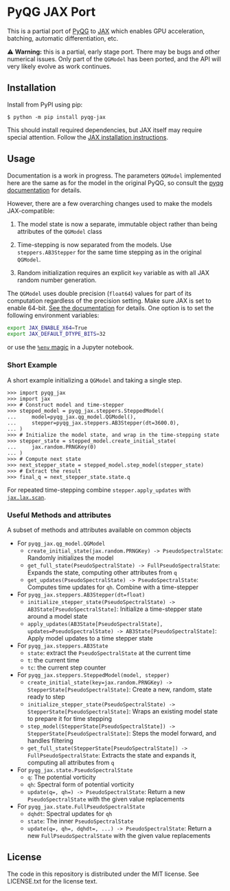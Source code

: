 # PyQG JAX Port

This is a partial port of [PyQG](https://github.com/pyqg/pyqg) to
[JAX](https://github.com/google/jax) which enables GPU acceleration,
batching, automatic differentiation, etc.

⚠️ **Warning:** this is a partial, early stage port. There may be bugs
and other numerical issues. Only part of the `QGModel` has been
ported, and the API will very likely evolve as work continues.

## Installation
Install from PyPI using pip:
```console
$ python -m pip install pyqg-jax
```
This should install required dependencies, but JAX itself may require
special attention. Follow the [JAX installation
instructions](https://github.com/google/jax#installation).

## Usage
Documentation is a work in progress. The parameters `QGModel`
implemented here are the same as for the model in the original PyQG,
so consult the [pyqg
documentation](https://pyqg.readthedocs.io/en/latest/) for details.

However, there are a few overarching changes used to make the models
JAX-compatible:

1. The model state is now a separate, immutable object rather than
   being attributes of the `QGModel` class

2. Time-stepping is now separated from the models. Use
   `steppers.AB3Stepper` for the same time stepping as in the original
   `QGModel`.

3. Random initialization requires an explicit `key` variable as with
   all JAX random number generation.

The `QGModel` uses double precision (`float64`) values for part of its
computation regardless of the precision setting. Make sure JAX is set
to enable 64-bit. [See the
documentation](https://jax.readthedocs.io/en/latest/notebooks/Common_Gotchas_in_JAX.html#double-64bit-precision)
for details. One option is to set the following environment variables:
```bash
export JAX_ENABLE_X64=True
export JAX_DEFAULT_DTYPE_BITS=32
```
or use the [`%env`
magic](https://ipython.readthedocs.io/en/stable/interactive/magics.html#magic-env)
in a Jupyter notebook.

### Short Example
A short example initializing a `QGModel` and taking a single step.
```pycon
>>> import pyqg_jax
>>> import jax
>>> # Construct model and time-stepper
>>> stepped_model = pyqg_jax.steppers.SteppedModel(
...     model=pyqg_jax.qg_model.QGModel(),
...     stepper=pyqg_jax.steppers.AB3Stepper(dt=3600.0),
... )
>>> # Initialize the model state, and wrap in the time-stepping state
>>> stepper_state = stepped_model.create_initial_state(
...     jax.random.PRNGKey(0)
... )
>>> # Compute next state
>>> next_stepper_state = stepped_model.step_model(stepper_state)
>>> # Extract the result
>>> final_q = next_stepper_state.state.q
```
For repeated time-stepping combine `stepper.apply_updates` with
[`jax.lax.scan`](https://jax.readthedocs.io/en/latest/_autosummary/jax.lax.scan.html).

### Useful Methods and attributes
A subset of methods and attributes available on common objects
- For `pyqg_jax.qg_model.QGModel`
  - `create_initial_state(jax.random.PRNGKey) -> PseudoSpectralState`: Randomly initializes the model
  - `get_full_state(PseudoSpectralState) -> FullPseudoSpectralState`: Expands the state, computing other attributes from `q`
  - `get_updates(PseudoSpectralState) -> PseudoSpectralState`: Computes time updates for `qh`. Combine with a time-stepper
- For `pyqg_jax.steppers.AB3Stepper(dt=float)`
  - `initialize_stepper_state(PseudoSpectralState) -> AB3State[PseudoSpectralState]`: Initialize a time-stepper state around a model state
  - `apply_updates(AB3State[PseudoSpectralState], updates=PseudoSpectralState) -> AB3State[PseudoSpectralState]`: Apply model updates to a time stepper state
- For `pyqg_jax.steppers.AB3State`
  - `state`: extract the `PseudoSpectralState` at the current time
  - `t`: the current time
  - `tc`: the current step counter
- For `pyqg_jax.steppers.SteppedModel(model, stepper)`
  - `create_initial_state(key=jax.random.PRNGKey) -> StepperState[PseudoSpectralState]`: Create a new, random, state ready to step
  - `initialize_stepper_state(PseudoSpectralState) -> StepperState[PseudoSpectralState]`: Wraps an existing model state to prepare it for time stepping
  - `step_model(StepperState[PseudoSpectralState]) -> StepperState[PseudoSpectralState]`: Steps the model forward, and handles filtering
  - `get_full_state(StepperState[PseudoSpectralState]) -> FullPseudoSpectralState`: Extracts the state and expands it, computing all attributes from `q`
- For `pyqg_jax.state.PseudoSpectralState`
  - `q`: The potential vorticity
  - `qh`: Spectral form of potential vorticity
  - `update(q=, qh=) -> PseudoSpectralState`: Return a new `PseudoSpectralState` with the given value replacements
- For `pyqg_jax.state.FullPseudoSpectralState`
  - `dqhdt`: Spectral updates for `qh`
  - `state`: The inner `PseudoSpectralState`
  - `update(q=, qh=, dqhdt=, ...) -> PseudoSpectralState`: Return a new `FullPseudoSpectralState` with the given value replacements

## License
The code in this repository is distributed under the MIT license. See
LICENSE.txt for the license text.
